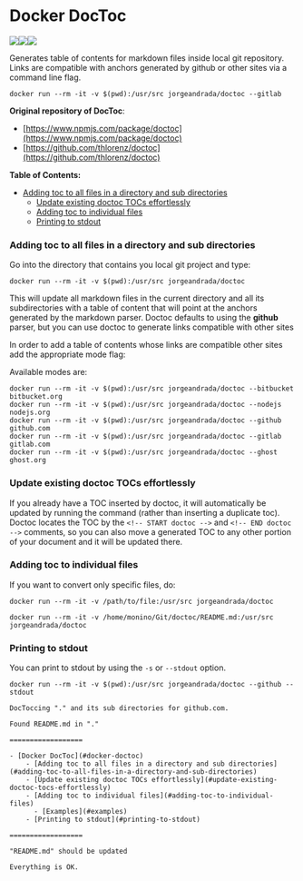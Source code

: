 # Docker DocToc
[![](https://images.microbadger.com/badges/image/jorgeandrada/doctoc.svg)](https://microbadger.com/images/jorgeandrada/doctoc "Get your own image badge on microbadger.com")[![](https://images.microbadger.com/badges/version/jorgeandrada/doctoc.svg)](https://microbadger.com/images/jorgeandrada/doctoc "Get your own version badge on microbadger.com")[![](https://images.microbadger.com/badges/commit/jorgeandrada/doctoc.svg)](https://microbadger.com/images/jorgeandrada/doctoc "Get your own commit badge on microbadger.com")

Generates table of contents for markdown files inside local git repository. Links are compatible with anchors generated
by github or other sites via a command line flag.
```
docker run --rm -it -v $(pwd):/usr/src jorgeandrada/doctoc --gitlab
```

**Original repository of DocToc**:
-   [https://www.npmjs.com/package/doctoc](https://www.npmjs.com/package/doctoc)
-   [https://github.com/thlorenz/doctoc](https://github.com/thlorenz/doctoc)


**Table of Contents:**
-   [Adding toc to all files in a directory and sub directories](#adding-toc-to-all-files-in-a-directory-and-sub-directories)
    -   [Update existing doctoc TOCs effortlessly](#update-existing-doctoc-tocs-effortlessly)
    -   [Adding toc to individual files](#adding-toc-to-individual-files)
    -   [Printing to stdout](#printing-to-stdout)


### Adding toc to all files in a directory and sub directories

Go into the directory that contains you local git project and type:

```shell
docker run --rm -it -v $(pwd):/usr/src jorgeandrada/doctoc
```

This will update all markdown files in the current directory and all its
subdirectories with a table of content that will point at the anchors generated
by the markdown parser. Doctoc defaults to using the **github** parser, but you can use doctoc to generate links compatible with other sites

In order to add a table of contents whose links are compatible other sites add the appropriate mode flag:

Available modes are:

```shell
docker run --rm -it -v $(pwd):/usr/src jorgeandrada/doctoc --bitbucket   bitbucket.org
docker run --rm -it -v $(pwd):/usr/src jorgeandrada/doctoc --nodejs      nodejs.org
docker run --rm -it -v $(pwd):/usr/src jorgeandrada/doctoc --github      github.com
docker run --rm -it -v $(pwd):/usr/src jorgeandrada/doctoc --gitlab      gitlab.com
docker run --rm -it -v $(pwd):/usr/src jorgeandrada/doctoc --ghost       ghost.org
```

### Update existing doctoc TOCs effortlessly
If you already have a TOC inserted by doctoc, it will automatically be updated by running the command (rather than inserting a duplicate toc). Doctoc locates the TOC by the `<!-- START doctoc -->` and `<!-- END doctoc -->` comments, so you can also move a generated TOC to any other portion of your document and it will be updated there.


### Adding toc to individual files

If you want to convert only specific files, do:
```shell
docker run --rm -it -v /path/to/file:/usr/src jorgeandrada/doctoc
```

```
docker run --rm -it -v /home/monino/Git/doctoc/README.md:/usr/src jorgeandrada/doctoc
```

### Printing to stdout

You can print to stdout by using the `-s` or `--stdout` option.
```
docker run --rm -it -v $(pwd):/usr/src jorgeandrada/doctoc --github --stdout
```
```
DocToccing "." and its sub directories for github.com.

Found README.md in "."

==================

- [Docker DocToc](#docker-doctoc)
    - [Adding toc to all files in a directory and sub directories](#adding-toc-to-all-files-in-a-directory-and-sub-directories)
    - [Update existing doctoc TOCs effortlessly](#update-existing-doctoc-tocs-effortlessly)
    - [Adding toc to individual files](#adding-toc-to-individual-files)
      - [Examples](#examples)
    - [Printing to stdout](#printing-to-stdout)

==================

"README.md" should be updated

Everything is OK.
```
